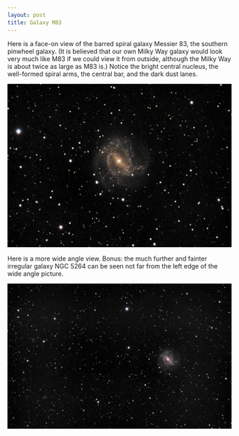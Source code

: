 ```yaml
---
layout: post
title: Galaxy M83
---
```

Here is a face-on view of the barred spiral galaxy Messier 83, the southern pinwheel galaxy. (It is believed that our own Milky Way galaxy would look very much like M83 if we could view it from outside, although the Milky Way is about twice as large as M83 is.)  Notice the bright central nucleus, the well-formed  spiral arms, the central bar, and the dark dust lanes.

<p> <img src="\images\m83_2020-04-16T01_19_09_Stack_16bits_201frames_603s_cropped.jpg"  /> <p>

Here is a more wide angle view.  Bonus: the much further and fainter irregular galaxy NGC 5264 can be seen  not far from the left edge of the wide angle picture.

<p> <img src="\images\m83_2020-04-16T01_19_09_Stack_16bits_201frames_603s.jpg"  /> <p>
